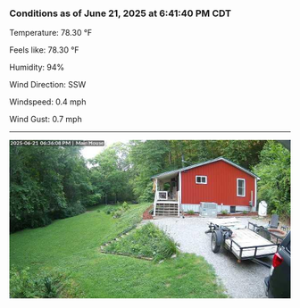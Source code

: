 ### Conditions as of June 21, 2025 at 6:41:40 PM CDT 

Temperature: 78.30 &deg;F

Feels like: 78.30 &deg;F

Humidity: 94%

Wind Direction: SSW

Windspeed: 0.4 mph

Wind Gust: 0.7 mph

---

<img src="./images/latest.jpeg"/>

